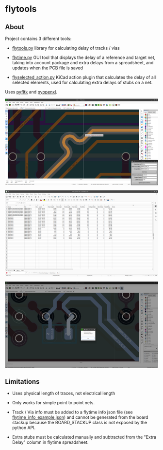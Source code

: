 # flytools

## About

Project contains 3 different tools:

- [flytools.py](flytools.py) library for calculating delay of tracks / vias

- [flytime.py](flytime.py) GUI tool that displays the delay of a reference and target net, taking into account package and extra delays from a spreadsheet, and updates when the PCB file is saved

- [flyselected_action.py](flyselected_action.py) KiCad action plugin that calculates the delay of all selected elements, used for calculating extra delays of stubs on a net.

Uses [pyfltk](https://pyfltk.sourceforge.io/) and
[pyopenxl](https://openpyxl.readthedocs.io).

![](example.png)

![](example_spreadsheet.png)

![](flyselected.png)

## Limitations

- Uses physical length of traces, not electrical length

- Only works for simple point to point nets.

- Track / Via info must be added to a flytime info json file (see
[flytime_info_example.json](flytime_info_example.json)) and cannot be
generated from the board stackup because the BOARD_STACKUP class
is not exposed by the python API.

- Extra stubs must be calculated manually and subtracted from the
"Extra Delay" column in flytime spreadsheet.
